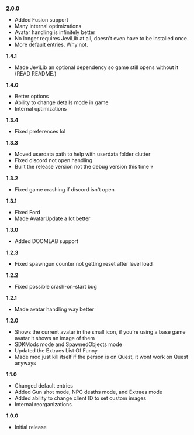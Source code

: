 **2.0.0**
* Added Fusion support
* Many internal optimizations
* Avatar handling is infinitely better
* No longer requires JeviLib at all, doesn't even have to be installed once.
* More default entries. Why not.

**1.4.1**
* Made JeviLib an optional dependency so game still opens without it (READ README.)

**1.4.0**
* Better options
* Ability to change details mode in game
* Internal optimizations

**1.3.4**
* Fixed preferences lol

**1.3.3**
* Moved userdata path to help with userdata folder clutter
* Fixed discord not open handling
* Built the release version not the debug version this time :skull:

**1.3.2**
* Fixed game crashing if discord isn't open

**1.3.1**
* Fixed Ford
* Made AvatarUpdate a lot better

**1.3.0**
* Added DOOMLAB support

**1.2.3**
* Fixed spawngun counter not getting reset after level load

**1.2.2**
* Fixed possible crash-on-start bug

**1.2.1**
* Made avatar handling way better

**1.2.0**
* Shows the current avatar in the small icon, if you're using a base game avatar it shows an image of them
* SDKMods mode and SpawnedObjects mode
* Updated the Extraes List Of Funny
* Made mod just kill itself if the person is on Quest, it wont work on Quest anyways

**1.1.0**
* Changed default entries
* Added Gun shot mode, NPC deaths mode, and Extraes mode
* Added ability to change client ID to set custom images
* Internal reorganizations

**1.0.0**
* Initial release
